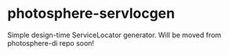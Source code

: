 # photosphere-servlocgen
Simple design-time ServiceLocator generator. Will be moved from photosphere-di repo soon!
